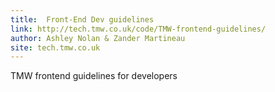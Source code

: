 ```yaml
---
title:  Front-End Dev guidelines
link: http://tech.tmw.co.uk/code/TMW-frontend-guidelines/
author: Ashley Nolan & Zander Martineau
site: tech.tmw.co.uk
---
```


TMW frontend guidelines for developers
